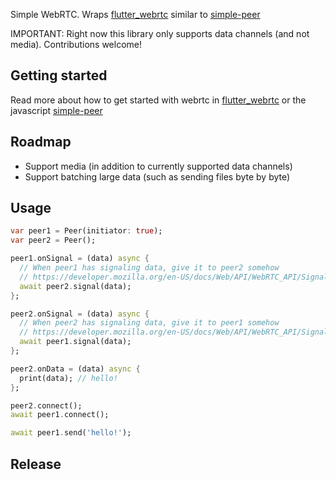 Simple WebRTC. Wraps [flutter_webrtc](https://github.com/flutter-webrtc/flutter-webrtc) similar to [simple-peer](https://github.com/feross/simple-peer)

IMPORTANT: Right now this library only supports data channels (and not media). Contributions welcome!

## Getting started

Read more about how to get started with webrtc in [flutter_webrtc](https://github.com/flutter-webrtc/flutter-webrtc) or the javascript [simple-peer](https://github.com/feross/simple-peer)

## Roadmap

- Support media (in addition to currently supported data channels)
- Support batching large data (such as sending files byte by byte)

## Usage

```dart
var peer1 = Peer(initiator: true);
var peer2 = Peer();

peer1.onSignal = (data) async {
  // When peer1 has signaling data, give it to peer2 somehow
  // https://developer.mozilla.org/en-US/docs/Web/API/WebRTC_API/Signaling_and_video_calling#the_signaling_server
  await peer2.signal(data);
};

peer2.onSignal = (data) async {
  // When peer2 has signaling data, give it to peer1 somehow
  // https://developer.mozilla.org/en-US/docs/Web/API/WebRTC_API/Signaling_and_video_calling#the_signaling_server
  await peer1.signal(data);
};

peer2.onData = (data) async {
  print(data); // hello!
};

peer2.connect();
await peer1.connect();

await peer1.send('hello!');
```

## Release


